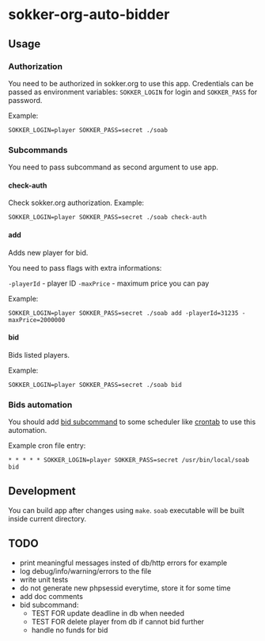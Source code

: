 # sokker-org-auto-bidder

## Usage

### Authorization

You need to be authorized in sokker.org to use this app. Credentials can be passed as environment variables: `SOKKER_LOGIN` for login and `SOKKER_PASS` for password.

Example:

```
SOKKER_LOGIN=player SOKKER_PASS=secret ./soab
```

### Subcommands

You need to pass subcommand as second argument to use app.

#### check-auth

Check sokker.org authorization. Example:

```
SOKKER_LOGIN=player SOKKER_PASS=secret ./soab check-auth
```

#### add

Adds new player for bid.

You need to pass flags with extra informations:

`-playerId` - player ID
`-maxPrice` - maximum price you can pay

Example:

```
SOKKER_LOGIN=player SOKKER_PASS=secret ./soab add -playerId=31235 -maxPrice=2000000
```

#### bid

Bids listed players.

Example:

```
SOKKER_LOGIN=player SOKKER_PASS=secret ./soab bid
```

### Bids automation

You should add [bid subcommand](#bid) to some scheduler like [crontab](https://man7.org/linux/man-pages/man5/crontab.5.html) to use this automation.

Example cron file entry:

```
* * * * * SOKKER_LOGIN=player SOKKER_PASS=secret /usr/bin/local/soab bid
```

## Development

You can build app after changes using `make`. `soab` executable will be built inside current directory.

## TODO

- print meaningful messages insted of db/http errors for example
- log debug/info/warning/errors to the file
- write unit tests
- do not generate new phpsessid everytime, store it for some time
- add doc comments
- bid subcommand:
  - TEST FOR update deadline in db when needed
  - TEST FOR delete player from db if cannot bid further
  - handle no funds for bid
